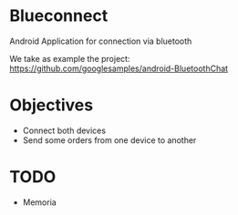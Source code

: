 # Blueconnect
Android Application for connection via bluetooth

We take as example the project: https://github.com/googlesamples/android-BluetoothChat

# Objectives

 - Connect both devices
 - Send some orders from one device to another

# TODO
 
 - Memoria



